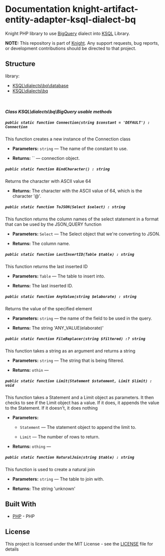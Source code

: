 # Documentation knight-artifact-entity-adapter-ksql-dialect-bq

Knight PHP library to use [BigQuery](https://cloud.google.com/bigquery/) dialect into [KSQL](https://github.com/energia-source/knight-artifact-entity-adapter-ksql/) Library.

**NOTE:** This repository is part of [Knight](https://github.com/energia-source/knight). Any
support requests, bug reports, or development contributions should be directed to
that project.

## Structure

library:
- [KSQL\dialects\bq\database](https://github.com/energia-source/knight-artifact-entity-adapter-ksql-dialect-bq/tree/main/lib/database)
- [KSQL\dialects\bq](https://github.com/energia-source/knight-artifact-entity-adapter-ksql-dialect-bq/tree/main/lib)

<br>

#### ***Class KSQL\dialects\bq\BigQuery usable methods***

##### `public static function Connection(string $constant = 'DEFAULT') : Connection`

This function creates a new instance of the Connection class

 * **Parameters:** `string` — The name of the constant to use.

     <p>
 * **Returns:** `` — connection object.

##### `public static function BindCharacter() : string`

Returns the character with ASCII value 64

 * **Returns:** The character with the ASCII value of 64, which is the character '@'.

##### `public static function ToJSON(Select $select) : string`

This function returns the column names of the select statement in a format that can be used by the JSON_QUERY function

 * **Parameters:** `Select` — The Select object that we're converting to JSON.

     <p>
 * **Returns:** The column name.

##### `public static function LastInsertID(Table $table) : string`

This function returns the last inserted ID

 * **Parameters:** `Table` — The table to insert into.

     <p>
 * **Returns:** The last inserted ID.

##### `public static function AnyValue(string $elaborate) : string`

Returns the value of the specified element

 * **Parameters:** `string` — the name of the field to be used in the query.

     <p>
 * **Returns:** The string 'ANY_VALUE(elaborate)'

##### `public static function FileReplacer(string $filtered) :? string`

This function takes a string as an argument and returns a string

 * **Parameters:** `string` — The string that is being filtered.

     <p>
 * **Returns:** `othin` — 

##### `public static function Limit(Statement $statement, Limit $limit) : void`

This function takes a Statement and a Limit object as parameters. It then checks to see if the Limit object has a value. If it does, it appends the value to the Statement. If it doesn't, it does nothing

 * **Parameters:**
   * `Statement` — The statement object to append the limit to.
   * `Limit` — The number of rows to return.

     <p>
 * **Returns:** `othing` — 

##### `public static function NaturalJoin(string $table) : string`

This function is used to create a natural join

 * **Parameters:** `string` — The table to join with.

     <p>
 * **Returns:** The string 'unknown'

## Built With

* [PHP](https://www.php.net/) - PHP

## License

This project is licensed under the MIT License - see the [LICENSE](LICENSE) file for details